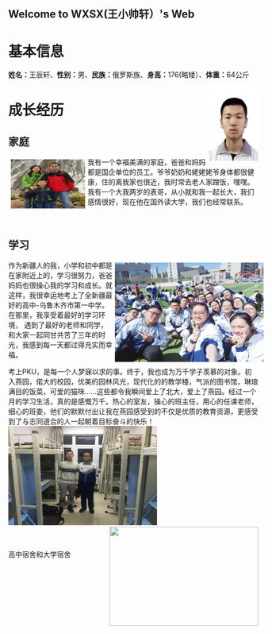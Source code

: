 ## Welcome to WXSX(王小帅轩）'s Web

<h1><b>基本信息</b></h1>
<p><b>姓名：</b>王辰轩、<b>性别：</b>男、<b>民族：</b>俄罗斯族、<b>身高：</b>176(略矮）、<b>体重：</b>64公斤</p>
<img src="2010306147.jpg" width="100" height="150" align="right"> 
<h1><b>成长经历</b></h1> 
<h2><b>家庭</b></h2>
<p style="width:500px;">
<img src="王立刚和老婆孩子B.jpg" width="150" height="100" align="left" hspace="5" vspace="5"> 
我有一个幸福美满的家庭，爸爸和妈妈都是国企单位的员工。爷爷奶奶和姥姥姥爷身体都很健康，住的离我家也很近，我时常去老人家蹭饭，嘿嘿。
我有一个大我两岁的表哥，从小就和我一起长大，我们感情很好，现在他在国外读大学，我们也经常联系。</p><br>
<h2><b>学习</b></h2>
<p style="width:520px;">
<img src="微信图片_20201005091153.jpg" width="300" height="200" align="right" hspace="5" vspace="5"> 
作为新疆人的我，小学和初中都是在家附近上的，学习很努力，爸爸妈妈也很操心我的学习和成长。就这样，我很幸运地考上了全新疆最好的高中-乌鲁木齐市第一中学。在那里，我享受着最好的学习环境，
  遇到了最好的老师和同学，和大家一起同甘共苦了三年的时光，我感到每一天都过得充实而幸福。</p>
  <p>考上PKU，是每一个人梦寐以求的事。终于，我也成为万千学子羡慕的对象。初入燕园，偌大的校园，优美的园林风光，现代化的的教学楼，气派的图书馆，琳琅满目的饭菜，可爱的猫咪……这些都令我瞬间爱上了北大，爱上了燕园。经过一个月的学习生活，真的是感慨万千。热心的室友，操心的班主任，用心的任课老师，细心的班委，他们的默默付出让我在燕园感受到的不仅是优质的教育资源，更感受到了与志同道合的人一起朝着目标奋斗的快乐！
  <img src="高中宿舍.JPG" width="300" height="200" align="left " >
  <img src="" width="300" height="200" align="right"></p><br>
 <p>高中宿舍和大学宿舍</p>
